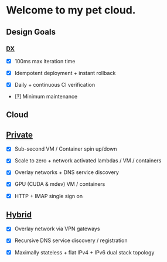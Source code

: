 # Welcome to my pet cloud.

## Design Goals

### [DX](https://github.com/ms-jpq/lab/blob/main/doc/DX.md)

- [x] 100ms max iteration time

- [x] Idempotent deployment + instant rollback

- [x] Daily + continuous CI verification

- [?] Minimum maintenance

## Cloud

## [Private](https://github.com/ms-jpq/lab/blob/main/doc/PRIVATE_CLOUD.md)

- [x] Sub-second VM / Container spin up/down

- [x] Scale to zero + network activated lambdas / VM / containers

- [x] Overlay networks + DNS service discovery

- [x] GPU (CUDA & mdev) VM / containers

- [x] HTTP + IMAP single sign on

## [Hybrid](https://github.com/ms-jpq/lab/blob/main/doc/NETWORK.md)

- [x] Overlay network via VPN gateways

- [x] Recursive DNS service discovery / registration

- [x] Maximally stateless + flat IPv4 + IPv6 dual stack topology
